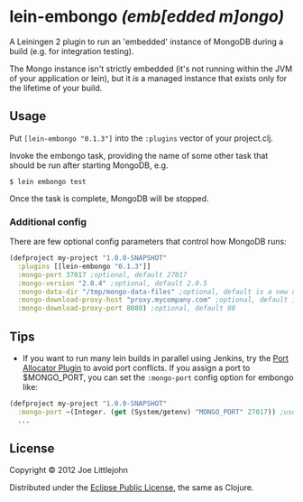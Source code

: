 # lein-embongo _(emb[edded m]ongo)_

A Leiningen 2 plugin to run an 'embedded' instance of MongoDB during a build (e.g. for integration testing).

The Mongo instance isn't strictly embedded (it's not running within the JVM of your application or lein), but it _is_ a managed instance that exists only for the lifetime of your build.

## Usage

Put `[lein-embongo "0.1.3"]` into the `:plugins` vector of your project.clj.

Invoke the embongo task, providing the name of some other task that should be run after starting MongoDB, e.g.

    $ lein embongo test

Once the task is complete, MongoDB will be stopped.

### Additional config
There are few optional config parameters that control how MongoDB runs:

```clojure
(defproject my-project "1.0.0-SNAPSHOT"
  :plugins [[lein-embongo "0.1.3"]]
  :mongo-port 37017 ;optional, default 27017
  :mongo-version "2.0.4" ;optional, default 2.0.5
  :mongo-data-dir "/tmp/mongo-data-files" ;optional, default is a new dir in java.io.tmpdir
  :mongo-download-proxy-host "proxy.mycompany.com" ;optional, default is none
  :mongo-download-proxy-port 8080) ;optional, default 80
```

## Tips

* If you want to run many lein builds in parallel using Jenkins, try the [Port Allocator Plugin](https://wiki.jenkins-ci.org/display/JENKINS/Port+Allocator+Plugin) to avoid port conflicts. If you assign a port to $MONGO_PORT, you can set the `:mongo-port` config option for embongo like:

```clojure
(defproject my-project "1.0.0-SNAPSHOT"
  :mongo-port ~(Integer. (get (System/getenv) "MONGO_PORT" 27017)) ;uses port 27017 if env var is not set
  ...
```

## License

Copyright © 2012 Joe Littlejohn

Distributed under the [Eclipse Public License](http://www.eclipse.org/legal/epl-v10.html), the same as Clojure.
